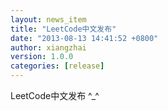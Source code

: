 ```yaml
---
layout: news_item
title: "LeetCode中文发布"
date: "2013-08-13 14:41:52 +0800"
author: xiangzhai
version: 1.0.0
categories: [release]
---
```


LeetCode中文发布 ^_^
